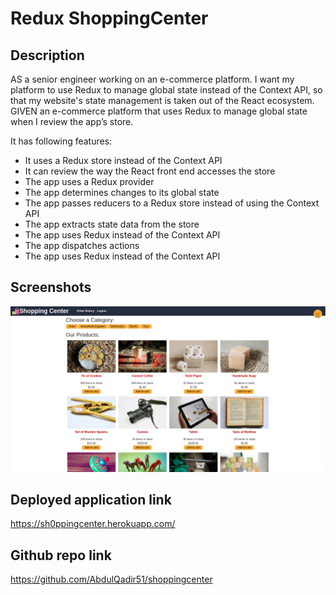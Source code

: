 # Redux ShoppingCenter


## Description

AS a senior engineer working on an e-commerce platform. I want my platform to use Redux to manage global state instead of the Context API, so that my website's state management is taken out of the React ecosystem.
GIVEN an e-commerce platform that uses Redux to manage global state when I review the app’s store. 

It has following features:

- It uses a Redux store instead of the Context API
- It can review the way the React front end accesses the store
- The app uses a Redux provider
- The app determines changes to its global state
- The app passes reducers to a Redux store instead of using the Context API
- The app extracts state data from the store
- The app uses Redux instead of the Context API
- The app dispatches actions
- The app uses Redux instead of the Context API



## Screenshots
![screenshot](client/public/screenshot.png)


## Deployed application link
https://sh0ppingcenter.herokuapp.com/

## Github repo link
https://github.com/AbdulQadir51/shoppingcenter
